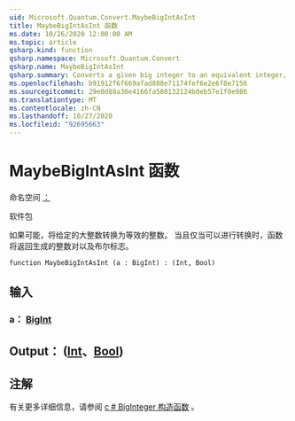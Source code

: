```yaml
---
uid: Microsoft.Quantum.Convert.MaybeBigIntAsInt
title: MaybeBigIntAsInt 函数
ms.date: 10/26/2020 12:00:00 AM
ms.topic: article
qsharp.kind: function
qsharp.namespace: Microsoft.Quantum.Convert
qsharp.name: MaybeBigIntAsInt
qsharp.summary: Converts a given big integer to an equivalent integer, if possible. The function returns a pair of the resulting integer and a Boolean flag which is true, if and only if the conversion was possible.
ms.openlocfilehash: b91912f6f669afad888e71174fef6e2e6f8e7156
ms.sourcegitcommit: 29e0d88a30e4166fa580132124b0eb57e1f0e986
ms.translationtype: MT
ms.contentlocale: zh-CN
ms.lasthandoff: 10/27/2020
ms.locfileid: "92695663"
---
```

# <a name="maybebigintasint-function"></a>MaybeBigIntAsInt 函数

命名空间 [：](xref:Microsoft.Quantum.Convert)

软件包 [](https://nuget.org/packages/)


如果可能，将给定的大整数转换为等效的整数。
当且仅当可以进行转换时，函数将返回生成的整数对以及布尔标志。

```qsharp
function MaybeBigIntAsInt (a : BigInt) : (Int, Bool)
```


## <a name="input"></a>输入

### <a name="a--bigint"></a>a： [BigInt](xref:microsoft.quantum.lang-ref.bigint)





## <a name="output--intbool"></a>Output： ([Int](xref:microsoft.quantum.lang-ref.int)、[Bool](xref:microsoft.quantum.lang-ref.bool)) 



## <a name="remarks"></a>注解

有关更多详细信息，请参阅 [c # BigInteger 构造函数](https://docs.microsoft.com/dotnet/api/system.numerics.biginteger.-ctor?view=netframework-4.7.2#System_Numerics_BigInteger__ctor_System_Int64_) 。